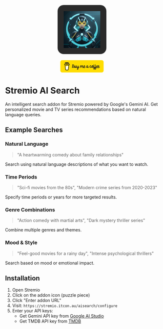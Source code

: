 <div align="center">
  <img src="public/logo.png" alt="AI Search" width="120" height="120" style="background: #2a2a2a; border-radius: 20px; padding: 20px;"/>
  <br/><br/>
  <a href="https://buymeacoffee.com/itcon">
    <img src="public/bmc.png" alt="Buy Me A Coffee" height="40" />
  </a>
</div>

# Stremio AI Search

An intelligent search addon for Stremio powered by Google's Gemini AI. Get personalized movie and TV series recommendations based on natural language queries.

## Example Searches

### Natural Language
> "A heartwarming comedy about family relationships"

Search using natural language descriptions of what you want to watch.

### Time Periods
> "Sci-fi movies from the 80s",
> "Modern crime series from 2020-2023"

Specify time periods or years for more targeted results.

### Genre Combinations
> "Action comedy with martial arts", 
> "Dark mystery thriller series"

Combine multiple genres and themes.

### Mood & Style
> "Feel-good movies for a rainy day", 
> "Intense psychological thrillers"

Search based on mood or emotional impact.

## Installation

1. Open Stremio
2. Click on the addon icon (puzzle piece)
3. Click "Enter addon URL"
4. Visit: `https://stremio.itcon.au/aisearch/configure`
5. Enter your API keys:
   - Get Gemini API key from [Google AI Studio](https://makersuite.google.com/app/apikey)
   - Get TMDB API key from [TMDB](https://www.themoviedb.org/settings/api)

